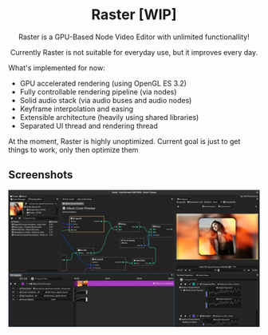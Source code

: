 <h1 align="center">Raster [WIP]</h1>
<p align="center">Raster is a GPU-Based Node Video Editor with unlimited functionallity!</p>
<p align="center">Currently Raster is not suitable for everyday use, but it improves every day.</p>

What's implemented for now:
* GPU accelerated rendering (using OpenGL ES 3.2)
* Fully controllable rendering pipeline (via nodes)
* Solid audio stack (via audio buses and audio nodes)
* Keyframe interpolation and easing
* Extensible architecture (heavily using shared libraries)
* Separated UI thread and rendering thread 

At the moment, Raster is highly unoptimized. Current goal is just to get things to work, only then optimize them


## Screenshots
![PrimaryScreenshot](misc/gallery/LatestImage.png "")
